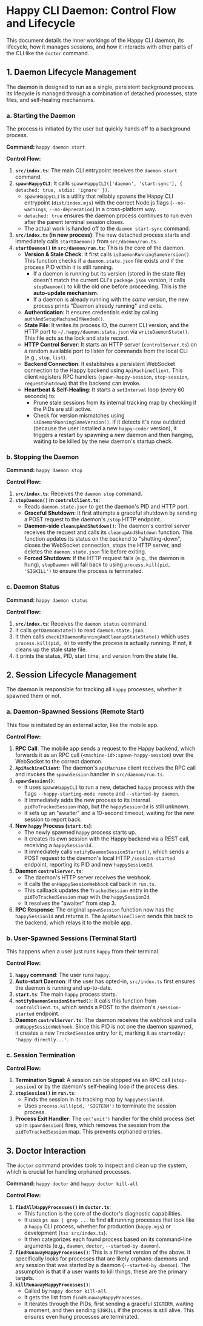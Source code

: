 # Happy CLI Daemon: Control Flow and Lifecycle

This document details the inner workings of the Happy CLI daemon, its lifecycle, how it manages sessions, and how it interacts with other parts of the CLI like the `doctor` command.

## 1. Daemon Lifecycle Management

The daemon is designed to run as a single, persistent background process. Its lifecycle is managed through a combination of detached processes, state files, and self-healing mechanisms.

### a. Starting the Daemon

The process is initiated by the user but quickly hands off to a background process.

**Command:** `happy daemon start`

**Control Flow:**
1.  **`src/index.ts`**: The main CLI entrypoint receives the `daemon start` command.
2.  **`spawnHappyCLI`**: It calls `spawnHappyCLI(['daemon', 'start-sync'], { detached: true, stdio: 'ignore' })`.
    -   `spawnHappyCLI` is a utility that reliably spawns the Happy CLI entrypoint (`dist/index.mjs`) with the correct Node.js flags (`--no-warnings`, `--no-deprecation`) in a cross-platform way.
    -   `detached: true` ensures the daemon process continues to run even after the parent terminal session closes.
    -   The actual work is handed off to the `daemon start-sync` command.
3.  **`src/index.ts` (in new process)**: The new detached process starts and immediately calls `startDaemon()` from `src/daemon/run.ts`.
4.  **`startDaemon()` in `src/daemon/run.ts`**: This is the core of the daemon.
    -   **Version & Stale Check**: It first calls `isDaemonRunningSameVersion()`. This function checks if a `daemon.state.json` file exists and if the process PID within it is still running.
        -   If a daemon is running but its version (stored in the state file) doesn't match the current CLI's `package.json` version, it calls `stopDaemon()` to kill the old one before proceeding. This is the **auto-update mechanism**.
        -   If a daemon is already running with the *same* version, the new process prints "Daemon already running" and exits.
    -   **Authentication**: It ensures credentials exist by calling `authAndSetupMachineIfNeeded()`.
    -   **State File**: It writes its process ID, the current CLI version, and the HTTP port to `~/.happy/daemon.state.json` via `writeDaemonState()`. This file acts as the lock and state record.
    -   **HTTP Control Server**: It starts an HTTP server (`controlServer.ts`) on a random available port to listen for commands from the local CLI (e.g., `stop`, `list`).
    -   **Backend Connection**: It establishes a persistent WebSocket connection to the Happy backend using `ApiMachineClient`. This client registers RPC handlers (`spawn-happy-session`, `stop-session`, `requestShutdown`) that the backend can invoke.
    -   **Heartbeat & Self-Healing**: It starts a `setInterval` loop (every 60 seconds) to:
        -   Prune stale sessions from its internal tracking map by checking if the PIDs are still active.
        -   Check for version mismatches using `isDaemonRunningSameVersion()`. If it detects it's now outdated (because the user installed a new `happy-coder` version), it triggers a restart by spawning a *new* daemon and then hanging, waiting to be killed by the new daemon's startup check.

### b. Stopping the Daemon

**Command:** `happy daemon stop`

**Control Flow:**
1.  **`src/index.ts`**: Receives the `daemon stop` command.
2.  **`stopDaemon()` in `controlClient.ts`**:
    -   Reads `daemon.state.json` to get the daemon's PID and HTTP port.
    -   **Graceful Shutdown**: It first attempts a graceful shutdown by sending a POST request to the daemon's `/stop` HTTP endpoint.
    -   **Daemon-side `cleanupAndShutdown()`**: The daemon's control server receives the request and calls its `cleanupAndShutdown` function. This function updates its status on the backend to "shutting-down", closes the WebSocket connection, stops the HTTP server, and deletes the `daemon.state.json` file before exiting.
    -   **Forced Shutdown**: If the HTTP request fails (e.g., the daemon is hung), `stopDaemon` will fall back to using `process.kill(pid, 'SIGKILL')` to ensure the process is terminated.

### c. Daemon Status

**Command:** `happy daemon status`

**Control Flow:**
1.  **`src/index.ts`**: Receives the `daemon status` command.
2.  It calls `getDaemonState()` to read `daemon.state.json`.
3.  It then calls `checkIfDaemonRunningAndCleanupStaleState()` which uses `process.kill(pid, 0)` to verify the process is actually running. If not, it cleans up the stale state file.
4.  It prints the status, PID, start time, and version from the state file.

## 2. Session Lifecycle Management

The daemon is responsible for tracking all `happy` processes, whether it spawned them or not.

### a. Daemon-Spawned Sessions (Remote Start)

This flow is initiated by an external actor, like the mobile app.

**Control Flow:**
1.  **RPC Call**: The mobile app sends a request to the Happy backend, which forwards it as an RPC call (`<machine-id>:spawn-happy-session`) over the WebSocket to the correct daemon.
2.  **`ApiMachineClient`**: The daemon's `apiMachine` client receives the RPC call and invokes the `spawnSession` handler in `src/daemon/run.ts`.
3.  **`spawnSession()`**:
    -   It uses `spawnHappyCLI` to run a new, detached `happy` process with the flags `--happy-starting-mode remote` and `--started-by daemon`.
    -   It immediately adds the new process to its internal `pidToTrackedSession` map, but the `happySessionId` is still unknown.
    -   It sets up an "awaiter" and a 10-second timeout, waiting for the new session to report back.
4.  **New `happy` Process (`start.ts`)**:
    -   The newly spawned `happy` process starts up.
    -   It creates its own session with the Happy backend via a REST call, receiving a `happySessionId`.
    -   It immediately calls `notifyDaemonSessionStarted()`, which sends a POST request to the daemon's local HTTP `/session-started` endpoint, reporting its PID and new `happySessionId`.
5.  **Daemon `controlServer.ts`**:
    -   The daemon's HTTP server receives the webhook.
    -   It calls the `onHappySessionWebhook` callback in `run.ts`.
    -   This callback updates the `TrackedSession` entry in the `pidToTrackedSession` map with the `happySessionId`.
    -   It resolves the "awaiter" from step 3.
6.  **RPC Response**: The original `spawnSession` function now has the `happySessionId` and returns it. The `ApiMachineClient` sends this back to the backend, which relays it to the mobile app.

### b. User-Spawned Sessions (Terminal Start)

This happens when a user just runs `happy` from their terminal.

**Control Flow:**
1.  **`happy` command**: The user runs `happy`.
2.  **Auto-start Daemon**: If the user has opted-in, `src/index.ts` first ensures the daemon is running and up-to-date.
3.  **`start.ts`**: The main `happy` process starts.
4.  **`notifyDaemonSessionStarted()`**: It calls this function from `controlClient.ts`, which sends a POST to the daemon's `/session-started` endpoint.
5.  **Daemon `controlServer.ts`**: The daemon receives the webhook and calls `onHappySessionWebhook`. Since this PID is not one the daemon spawned, it creates a new `TrackedSession` entry for it, marking it as `startedBy: 'happy directly...'`.

### c. Session Termination

**Control Flow:**
1.  **Termination Signal**: A session can be stopped via an RPC call (`stop-session`) or by the daemon's self-healing loop if the process dies.
2.  **`stopSession()` in `run.ts`**:
    -   Finds the session in its tracking map by `happySessionId`.
    -   Uses `process.kill(pid, 'SIGTERM')` to terminate the session process.
3.  **Process Exit Handler**: The `on('exit')` handler for the child process (set up in `spawnSession`) fires, which removes the session from the `pidToTrackedSession` map. This prevents orphaned entries.

## 3. Doctor Interaction

The `doctor` command provides tools to inspect and clean up the system, which is crucial for handling orphaned processes.

**Command:** `happy doctor` and `happy doctor kill-all`

**Control Flow:**
1.  **`findAllHappyProcesses()` in `doctor.ts`**:
    -   This function is the core of the doctor's diagnostic capabilities.
    -   It uses `ps aux | grep ...` to find **all** running processes that look like a `happy` CLI process, whether for production (`happy.mjs`) or development (`tsx src/index.ts`).
    -   It then categorizes each found process based on its command-line arguments (e.g., `daemon`, `doctor`, `--started-by daemon`).
2.  **`findRunawayHappyProcesses()`**: This is a filtered version of the above. It specifically looks for processes that are likely orphans: daemons and any session that was started by a daemon (`--started-by daemon`). The assumption is that if a user wants to kill things, these are the primary targets.
3.  **`killRunawayHappyProcesses()`**:
    -   Called by `happy doctor kill-all`.
    -   It gets the list from `findRunawayHappyProcesses`.
    -   It iterates through the PIDs, first sending a graceful `SIGTERM`, waiting a moment, and then sending `SIGKILL` if the process is still alive. This ensures even hung processes are terminated.
